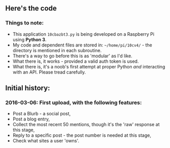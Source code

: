 ## Here's the code
### Things to note:
* This application `10cbazbt3.py` is being developed on a Raspberry Pi using **Python 3**.
* My code and dependent files are stored in: `~/home/pi/10cv4/` - the directory is mentioned in each subroutine.
* There's a way to go before this is as 'modular' as I'd like.
* What there is, it works - provided a valid auth token is used.
* What there is, it's a noob's first attempt at proper Python *and* interacting with an API.  Please tread carefully.

## Initial history:
### 2016-03-06: First upload, with the following features:
* Post a Blurb - a social post,
* Post a blog entry,
* Collect the most recent 50 mentions, though it's the 'raw' response at this stage,
* Reply to a specific post - the post number is needed at this stage,
* Check what sites a user 'owns'.
